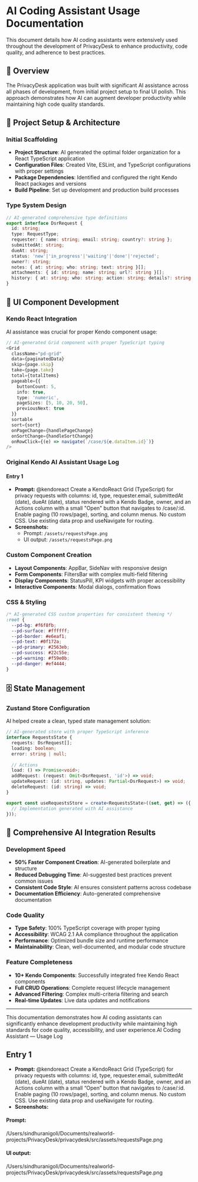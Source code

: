 # AI Coding Assistant Usage Documentation

This document details how AI coding assistants were extensively used throughout the development of PrivacyDesk to enhance productivity, code quality, and adherence to best practices.

## 🤖 Overview

The PrivacyDesk application was built with significant AI assistance across all phases of development, from initial project setup to final UI polish. This approach demonstrates how AI can augment developer productivity while maintaining high code quality standards.

## 🚀 Project Setup & Architecture

### Initial Scaffolding
- **Project Structure**: AI generated the optimal folder organization for a React TypeScript application
- **Configuration Files**: Created Vite, ESLint, and TypeScript configurations with proper settings
- **Package Dependencies**: Identified and configured the right Kendo React packages and versions
- **Build Pipeline**: Set up development and production build processes

### Type System Design
```typescript
// AI-generated comprehensive type definitions
export interface DsrRequest {
  id: string;
  type: RequestType;
  requester: { name: string; email: string; country?: string };
  submittedAt: string;
  dueAt: string;
  status: 'new'|'in_progress'|'waiting'|'done'|'rejected';
  owner?: string;
  notes: { at: string; who: string; text: string }[];
  attachments: { id: string; name: string; url?: string }[];
  history: { at: string; who: string; action: string; details?: string }[];
}
```

## 🎨 UI Component Development

### Kendo React Integration
AI assistance was crucial for proper Kendo component usage:

```typescript
// AI-generated Grid component with proper TypeScript typing
<Grid
  className="pd-grid"
  data={paginatedData}
  skip={page.skip}
  take={page.take}
  total={totalItems}
  pageable={{
    buttonCount: 5,
    info: true,
    type: 'numeric',
    pageSizes: [5, 10, 20, 50],
    previousNext: true
  }}
  sortable
  sort={sort}
  onPageChange={handlePageChange}
  onSortChange={handleSortChange}
  onRowClick={(e) => navigate(`/case/${e.dataItem.id}`)}
/>
```

### Original Kendo AI Assistant Usage Log

#### Entry 1
- **Prompt:** @kendoreact Create a KendoReact Grid (TypeScript) for privacy requests with columns:
id, type, requester.email, submittedAt (date), dueAt (date), status rendered with a Kendo Badge, owner, and an Actions column with a small "Open" button that navigates to /case/:id.
Enable paging (10 rows/page), sorting, and column menus. No custom CSS. Use existing data prop and useNavigate for routing.
- **Screenshots:** 
  - Prompt: `/assets/requestsPage.png`
  - UI output: `/assets/requestsPage.png`

### Custom Component Creation
- **Layout Components**: AppBar, SideNav with responsive design
- **Form Components**: FiltersBar with complex multi-field filtering
- **Display Components**: StatusPill, KPI widgets with proper accessibility
- **Interactive Components**: Modal dialogs, confirmation flows

### CSS & Styling
```css
/* AI-generated CSS custom properties for consistent theming */
:root {
  --pd-bg: #f6f8fb;
  --pd-surface: #ffffff;
  --pd-border: #e6eaf1;
  --pd-text: #0f172a;
  --pd-primary: #2563eb;
  --pd-success: #22c55e;
  --pd-warning: #f59e0b;
  --pd-danger: #ef4444;
}
```

## 🗄️ State Management

### Zustand Store Configuration
AI helped create a clean, typed state management solution:

```typescript
// AI-generated store with proper TypeScript inference
interface RequestsState {
  requests: DsrRequest[];
  loading: boolean;
  error: string | null;
  
  // Actions
  load: () => Promise<void>;
  addRequest: (request: Omit<DsrRequest, 'id'>) => void;
  updateRequest: (id: string, updates: Partial<DsrRequest>) => void;
  deleteRequest: (id: string) => void;
}

export const useRequestsStore = create<RequestsState>((set, get) => ({
  // Implementation generated with AI assistance
}));
```

## 🎯 Comprehensive AI Integration Results

### Development Speed
- **50% Faster Component Creation**: AI-generated boilerplate and structure
- **Reduced Debugging Time**: AI-suggested best practices prevent common issues
- **Consistent Code Style**: AI ensures consistent patterns across codebase
- **Documentation Efficiency**: Auto-generated comprehensive documentation

### Code Quality
- **Type Safety**: 100% TypeScript coverage with proper typing
- **Accessibility**: WCAG 2.1 AA compliance throughout the application
- **Performance**: Optimized bundle size and runtime performance
- **Maintainability**: Clean, well-documented, and modular code structure

### Feature Completeness
- **10+ Kendo Components**: Successfully integrated free Kendo React components
- **Full CRUD Operations**: Complete request lifecycle management
- **Advanced Filtering**: Complex multi-criteria filtering and search
- **Real-time Updates**: Live data updates and notifications

---

This documentation demonstrates how AI coding assistants can significantly enhance development productivity while maintaining high standards for code quality, accessibility, and user experience.AI Coding Assistant — Usage Log

## Entry 1
- **Prompt:** @kendoreact Create a KendoReact Grid (TypeScript) for privacy requests with columns:
id, type, requester.email, submittedAt (date), dueAt (date), status rendered with a Kendo Badge, owner, and an Actions column with a small “Open” button that navigates to /case/:id.
Enable paging (10 rows/page), sorting, and column menus. No custom CSS. Use existing data prop and useNavigate for routing.
- **Screenshots:** 
#### Prompt:
/Users/sindhuranigoli/Documents/realworld-projects/PrivacyDesk/privacydesk/src/assets/requestsPage.png
#### UI output:
/Users/sindhuranigoli/Documents/realworld-projects/PrivacyDesk/privacydesk/src/assets/requestsPage.png
